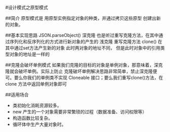 #设计模式之原型模式

##简介
原型模式是 用原型实例指定对象的种类，并通过拷贝这些原型 创建出新的对象。

##基本实现思路
 JSON.parseObject()
 深克隆 也是听过重写克隆方法，在其中通过序列化和反序列化的方式进行新对象的产生的
 浅克隆 重写克隆方法 clone() 在其中通过set方法产生新的对象 此时两对象的地址不同，
       但是此时对象中的引用类型对象的地址是一样的

##克隆会破坏单例模式
如果我们克隆的目标的对象是单例对象，那意味着，深克隆就会破坏单例。实际上防止
克隆破坏单例解决思路非常简单，禁止深克隆便可。要么你我们的单例类不实现
Cloneable 接口；要么我们重写clone()方法，在clone 方法中返回单例对象即可

##适用场合
* 类初始化消耗资源较多。
* new 产生的一个对象需要非常繁琐的过程（数据准备、访问权限等）
* 构造函数比较复杂。
* 循环体中生产大量对象时。

